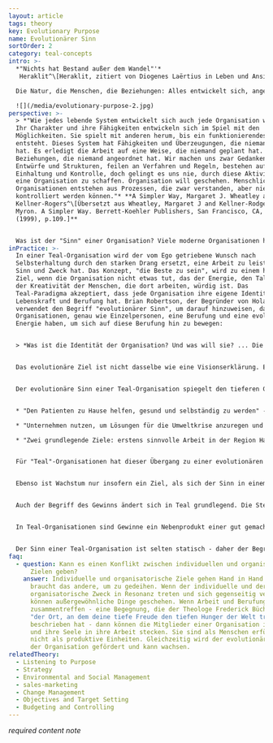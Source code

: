 ```yaml
---
layout: article
tags: theory
key: Evolutionary Purpose
name: Evolutionärer Sinn
sortOrder: 2
category: teal-concepts
intro: >-
  *"Nichts hat Bestand außer dem Wandel"'* 
   Heraklit^\[Heraklit, zitiert von Diogenes Laërtius in Leben und Ansichten bedeutender Philosophen]

  Die Natur, die Menschen, die Beziehungen: Alles entwickelt sich, angetrieben von einer Lebenskraft, um sich anzupassen, zu transformieren und zu wachsen. Aus der Teal-Perspektive werden Organisationen als ein unabhängiges Energiefeld mit einem Sinn betrachtet, der über die Interessengruppen hinausgeht. In diesem Paradigma besitzen oder leiten wir die Organisation nicht; stattdessen sind wir Verwalter, die zuhören, wohin sie gehen muss, und ihr helfen, ihre Arbeit in der Welt zu tun.

  ![](/media/evolutionary-purpose-2.jpg)
perspective: >-
  > *"Wie jedes lebende System entwickelt sich auch jede Organisation weiter.
  Ihr Charakter und ihre Fähigkeiten entwickeln sich im Spiel mit den
  Möglichkeiten. Sie spielt mit anderen herum, bis ein funktionierendes System
  entsteht. Dieses System hat Fähigkeiten und Überzeugungen, die niemand geplant
  hat. Es erledigt die Arbeit auf eine Weise, die niemand geplant hat.  Es hat
  Beziehungen, die niemand angeordnet hat. Wir machen uns zwar Gedanken über
  Entwürfe und Strukturen, feilen an Verfahren und Regeln, bestehen auf
  Einhaltung und Kontrolle, doch gelingt es uns nie, durch diese Aktivitäten
  eine Organisation zu schaffen. Organisation will geschehen. Menschliche
  Organisationen entstehen aus Prozessen, die zwar verstanden, aber niemals
  kontrolliert werden können."* **A Simpler Way, Margaret J. Wheatley and Myron
  Kellner-Rogers^\[Übersetzt aus Wheatley, Margaret J and Kellner-Rodgers,
  Myron. A Simpler Way. Berrett-Koehler Publishers, San Francisco, CA, USA
  (1999), p.109.]**


  Was ist der "Sinn" einer Organisation? Viele moderne Organisationen haben zwar "Leitbilder", aber diese Erklärungen klingen oft hohl, dienen nicht der Entscheidungsfindung und sind den Mitarbeitern sogar oft völlig unbekannt. Anstelle eines kollektiven Ziels wird das Verhalten in den meisten Organisationen durch den Wunsch nach Selbsterhaltung bestimmt. Die angstbasierte Natur des Egos in Rot, Gelb und Orange veranlasst Führungskräfte und Mitarbeiter dazu, die Welt als einen gefährlichen Ort zu betrachten, an dem überall Konkurrenten versuchen, ihnen das Mittagessen zu stehlen. Die einzige Möglichkeit, das Überleben zu sichern, besteht darin, jede Gelegenheit zu ergreifen, um mehr Gewinn zu machen und Marktanteile auf Kosten der Konkurrenten zu gewinnen. Wer hat in der Hitze des Gefechts schon Zeit, über den Sinn nachzudenken? Leider spielt diese angstbasierte Fixierung auf den Wettbewerb auch dann eine Rolle, wenn die Selbsterhaltung der Organisation nicht in Frage gestellt ist. In Organisationen, die einigermaßen vor Wettbewerb geschützt sind (z. B. das Militär, öffentliche Schulen und Regierungsbehörden), sucht das ängstliche Ego immer noch nach Sicherheit, diesmal im internen Wettbewerb; Manager kämpfen um die Selbsterhaltung ihrer Einheiten in Revierkämpfen mit anderen Einheiten, um mehr Mittel, Talente oder Anerkennung zu sichern. Mit dem Übergang zum Evolutionären Ego lernen die Menschen, die Ängste ihres Egos zu zähmen. Dieser Prozess schafft Raum für die Erkundung tieferer Fragen nach Sinn und Zweck, sowohl individuell als auch kollektiv: Was ist meine Berufung? Was ist es wirklich wert, erreicht zu werden? Das Überleben ist für Teal-Organisationen nicht mehr von entscheidender Bedeutung. Stattdessen ist der Gründungszweck wirklich wichtig.^\[Übersetzt aus Laloux, Frederic (2014-02-09). Reinventing Organizations: A Guide to Creating Organizations Inspired by the Next Stage of Human Consciousness (Kindle Locations 4197-4205). Nelson Parker. Kindle Edition.]
inPractice: >-
  In einer Teal-Organisation wird der vom Ego getriebene Wunsch nach
  Selbsterhaltung durch den starken Drang ersetzt, eine Arbeit zu leisten, die
  Sinn und Zweck hat. Das Konzept, "die Beste zu sein", wird zu einem hohlen
  Ziel, wenn die Organisation nicht etwas tut, das der Energie, den Talenten und
  der Kreativität der Menschen, die dort arbeiten, würdig ist. Das
  Teal-Paradigma akzeptiert, dass jede Organisation ihre eigene Identität,
  Lebenskraft und Berufung hat. Brian Robertson, der Begründer von Holacracy,
  verwendet den Begriff "evolutionärer Sinn", um darauf hinzuweisen, dass
  Organisationen, genau wie Einzelpersonen, eine Berufung und eine evolutionäre
  Energie haben, um sich auf diese Berufung hin zu bewegen:


  > *Was ist die Identität der Organisation? Und was will sie? ... Die Metapher ist wie eine Eltern-Kind-Reise: ... wir erkennen, dass unser Kind seine eigene Identität, seinen eigenen Weg und sein eigenes Ziel hat. Und nur weil ich vielleicht von der Idee begeistert bin, dass mein Kind Arzt wird, heißt das nicht, dass ich das auf mein Kind projizieren darf. Wenn ich das tue, gibt es einen schädlichen, koabhängigen Prozess. Wir haben als Eltern gelernt, dass der Weg gesunder Eltern ein Differenzierungsprozess ist, und ironischerweise erlaubt diese Differenzierung von Eltern und Kind jedem seine eigene Autonomie und Identität in vollem Umfang, was dann eine bewusstere Integration ermöglicht, bei der wir in Beziehung stehen und miteinander verbunden sind, aber es ist eine Beziehung von Gleichgestellten, von Gleichen. … Es sind wir Menschen, die sich auf den evolutionären Sinn der Organisation einstimmen können; aber der Schlüssel ist, die Identität zu trennen und herauszufinden: "Was ist die Berufung dieser Organisation?" Nicht: "Wozu wollen wir diese Organisation als Eigentum nutzen?", sondern: "Was ist das kreative Potenzial dieses Lebens, dieses lebenden Systems?" Das ist es, was wir mit evolutionärer Bestimmung meinen: das tiefste schöpferische Potenzial, um etwas Neues ins Leben zu rufen, um etwas energetisch Wertvolles zur Welt beizutragen. ... Es ist dieser schöpferische Impuls oder dieses schöpferische Potenzial, auf das wir uns einstimmen wollen, unabhängig davon, was wir selbst wollen.*^\[Übersetzt aus Laloux, Frederic (2014-02-09) Reinventing Organizations: A Guide to Creating Organizations Inspired by the Next Stage of Human Consciousness (Kindle Locations 4322). Nelson Parker. Kindle Edition.] 


  Das evolutionäre Ziel ist nicht dasselbe wie eine Visionserklärung. Eine Visionserklärung spiegelt in der Regel den ego-gesteuerten Bewusstseinszustand des Managementteams wider, das entscheidet, was die Organisation sein soll.


  Der evolutionäre Sinn einer Teal-Organisation spiegelt den tieferen Grund für die Existenz der Organisation wider. Er bezieht sich auf den Unterschied, den sie in der Gemeinschaft, in der sie tätig ist, sowie auf dem Markt, den sie bedient, bewirken will. Es geht nicht darum, zu konkurrieren oder andere auszustechen, sondern es geht darum, dem "größeren Guten" zu dienen. Einige Beispiele hierfür sind:


  * "Den Patienten zu Hause helfen, gesund und selbständig zu werden" - Buurtzorg, Gesundheitsorganisation^[Übersetzt aus Laloux, Frederic (2014-02-09). Reinventing Organizations: A Guide to Creating Organizations Inspired by the Next Stage of Human Consciousness (Kindle Locations 4239-4240). Nelson Parker. Kindle Edition]

  * "Unternehmen nutzen, um Lösungen für die Umweltkrise anzuregen und umzusetzen” - Patagonia, outdoor clothing retailer^[Übersetzt aus http://www.patagoniaworks.com/#index, accessed 2015/06/13] 

  * "Zwei grundlegende Ziele: erstens sinnvolle Arbeit in der Region Hallencourt, einer ländlichen Gegend in Nordfrankreich, in der gute Arbeit selten ist, und zweitens den Kunden Liebe zu geben und zu empfangen" - FAVI, foundry and engineering firm.^[Übersetzt aus Laloux, Frederic (2014-02-09). Reinventing Organizations: A Guide to Creating Organizations Inspired by the Next Stage of Human Consciousness (Kindle Locations 4371-4372). Nelson Parker. Kindle Edition.] 


  Für "Teal"-Organisationen hat dieser Übergang zu einer evolutionären Zielsetzung tiefgreifende Auswirkungen darauf, wie sie so grundlegende Konzepte wie Wettbewerb, Wachstum und Gewinn betrachten. Während orangefarbene Organisationen davon besessen zu sein scheinen, die Konkurrenz zu schlagen (wie der Titel des Buches "Winning" von Jack Welch, dem ehemaligen CEO von General Electric, zeigt), scheint für Teal-Organisationen der Begriff "Wettbewerb" keine Rolle mehr zu spielen. Da die Teal-Organisation wirklich für ihren Sinn lebt, wird jeder, der dazu beitragen kann, diesen Sinn zu erreichen, als Verbündeter und nicht als Konkurrent angesehen. Ein praktisches Beispiel hierfür finden Sie weiter unten unter "Konkrete Beispiele zur Inspiration - Buurtzorg".


  Ebenso ist Wachstum nur insofern ein Ziel, als sich der Sinn in einem größeren Rahmen manifestieren kann, aber niemals ein Ziel an sich. Buurtzorg zum Beispiel hilft den Patienten aktiv dabei, ein Unterstützungsnetz mit ihren Familien, Freunden und Nachbarn aufzubauen. Im Grunde versucht Buurtzorg, sich im Leben der Patienten so schnell wie möglich irrelevant zu machen, und das mit großem Erfolg: Eine Studie aus dem Jahr 2009 hat gezeigt, dass die Patienten von Buurtzorg doppelt so schnell aus der Pflege entlassen werden wie die Kunden von Wettbewerbern, und dass sie am Ende nur 50 Prozent der vorgeschriebenen Pflegestunden in Anspruch nehmen. Die Kernstrategie von Buurtzorg - den Patienten zu helfen, gesund und selbständig zu werden - läuft darauf hinaus, weniger Wachstum zu erzielen, nicht mehr. In ähnlicher Weise ist Patagonia dafür bekannt, ganzseitige Anzeigen mit der Aufschrift "Kaufen Sie diese Jacke nicht" geschaltet zu haben. Die Anzeigen waren Teil der "Common Threads Partnership". Patagonia geht davon aus, dass viele von uns in den Industrieländern genug Kleidung in ihren Schränken haben, um uns ein Leben lang warm zu halten. Und doch kaufen wir immer wieder neue Kleidung, deren Herstellung umweltschädlich ist und die auf einer Mülldeponie landet. Das Common Threads Partnership setzt sich ernsthaft für die Reduzierung (Herstellung von Kleidung, die länger hält), die Reparatur (Patagonia repariert Kleidung für seine Kunden), die Wiederverwendung (das Unternehmen verkauft Ihre gebrauchte Kleidung auf eBay oder in der Abteilung für getragene Kleidung in seinen Geschäften weiter) und das Recycling (Sie können Ihre alte Kleidung an Patagonia zurückgeben und sie wird recycelt) ein. Wird diese Initiative dem Wachstum von Patagonia auf kurze Sicht schaden? Ja. Jede reparierte und jede wiederverwendete Jacke ist eine weniger gekaufte Jacke. Wird sie langfristig das Wachstum des Unternehmens durch eine höhere Kundentreue steigern? Vielleicht. Aber die Entscheidung von Patagonia wurde nicht von Prognosen und Finanzdaten bestimmt. Das Unternehmen wählte den Weg, den seine Ziele erforderten.^[Laloux, Frederic (2014-02-09). Reinventing Organizations: A Guide to Creating Organizations Inspired by the Next Stage of Human Consciousness (Kindle Locations 4235-4248). Nelson Parker. Kindle Edition.]


  Auch der Begriff des Gewinns ändert sich in Teal grundlegend. Die Steigerung des Shareholder Value ist zur vorherrschenden Perspektive von orangen Organisationen geworden. Sie besagt, dass Unternehmen eine einzige übergeordnete Pflicht haben: die Maximierung des Gewinns. In vielen Ländern ist diese Perspektive rechtlich bindend; das Management kann für Entscheidungen, die die Rentabilität gefährden, verklagt werden. Im Bann des Shareholder Value konzentrieren sich öffentliche Unternehmen unerbittlich auf das Endergebnis. Gemeinnützige Organisationen haben eine andere Sichtweise auf den Gewinn. Gewinn ist notwendig und die Investoren verdienen eine angemessene Rendite, aber das Ziel ist der Sinn, nicht der Gewinn. Teal-Gründer verwenden oft dieselbe Metapher: Gewinn ist wie die Luft, die wir atmen. Wir brauchen Luft zum Leben, aber wir leben nicht, um zu atmen. Tami Simon, die Geschäftsführerin von Sounds True, gibt eine Definition für den Sinn eines Unternehmens: "Wir haben diese Vorstellung von Unternehmen - alles, was wir tun, muss uns helfen, mehr Geld zu verdienen, produktiver zu sein oder was auch immer. Aber das ist nicht meine Auffassung von Geschäft. Meine Auffassung von Geschäft ist, dass wir als Gemeinschaft zusammenkommen, um ein menschliches Bedürfnis zu befriedigen und unser Leben zu verwirklichen".^[Übersetzt aus Laloux, Frederic (2014-02-09). Reinventing Organizations: A Guide to Creating Organizations Inspired by the Next Stage of Human Consciousness (Kindle Locations 4253-4264). Nelson Parker. Kindle Edition.]


  In Teal-Organisationen sind Gewinne ein Nebenprodukt einer gut gemachten Arbeit. Der Philosoph Viktor Frankl hat dies gut auf den Punkt gebracht: "Erfolg kann, wie Glück, nicht angestrebt werden; er muss sich einstellen, und er stellt sich nur als unbeabsichtigte Nebenwirkung des persönlichen Einsatzes für eine Sache ein, die größer ist als man selbst.”^[Übersetzt aus Laloux, Frederic (2014-02-09). Reinventing Organizations: A Guide to Creating Organizations Inspired by the Next Stage of Human Consciousness (Kindle Locations 4264-4266). Nelson Parker. Kindle Edition.]


  Der Sinn einer Teal-Organisation ist selten statisch - daher der Begriff "evolutionärer Sinn". Er wird sich im Laufe der Zeit entwickeln, wenn die Organisation selbst wächst und sich anpasst. Buurtzorg, die niederländische Organisation für häusliche Pflege, wurde beispielsweise gegründet, um "kranken und älteren Patienten zu helfen, ein selbstständigeres und sinnvolleres Leben zu führen"."^[Übersetzt aus Laloux, Frederic (2014-02-09). Reinventing Organizations: A Guide to Creating Organizations Inspired by the Next Stage of Human Consciousness (Kindle Locations 4215-4216). Nelson Parker. Kindle Edition.] Die Aktivitäten des Unternehmens haben sich über die Betreuung älterer Menschen hinaus entwickelt und konzentrieren sich nun darauf, "Patienten zu helfen, gesund und selbständig zu werden".
faq:
  - question: Kann es einen Konflikt zwischen individuellen und organisatorischen
      Zielen geben?
    answer: Individuelle und organisatorische Ziele gehen Hand in Hand. Das eine
      braucht das andere, um zu gedeihen. Wenn der individuelle und der
      organisatorische Zweck in Resonanz treten und sich gegenseitig verstärken,
      können außergewöhnliche Dinge geschehen. Wenn Arbeit und Berufung
      zusammentreffen - eine Begegnung, die der Theologe Frederick Büchner als
      "der Ort, an dem deine tiefe Freude den tiefen Hunger der Welt trifft"
      beschrieben hat - dann können die Mitglieder einer Organisation ihr Herz
      und ihre Seele in ihre Arbeit stecken. Sie sind als Menschen erfüllt,
      nicht als produktive Einheiten. Gleichzeitig wird der evolutionäre Sinn
      der Organisation gefördert und kann wachsen.
relatedTheory:
  - Listening to Purpose
  - Strategy
  - Environmental and Social Management
  - sales-marketing
  - Change Management
  - Objectives and Target Setting
  - Budgeting and Controlling
---
```

*required content note*